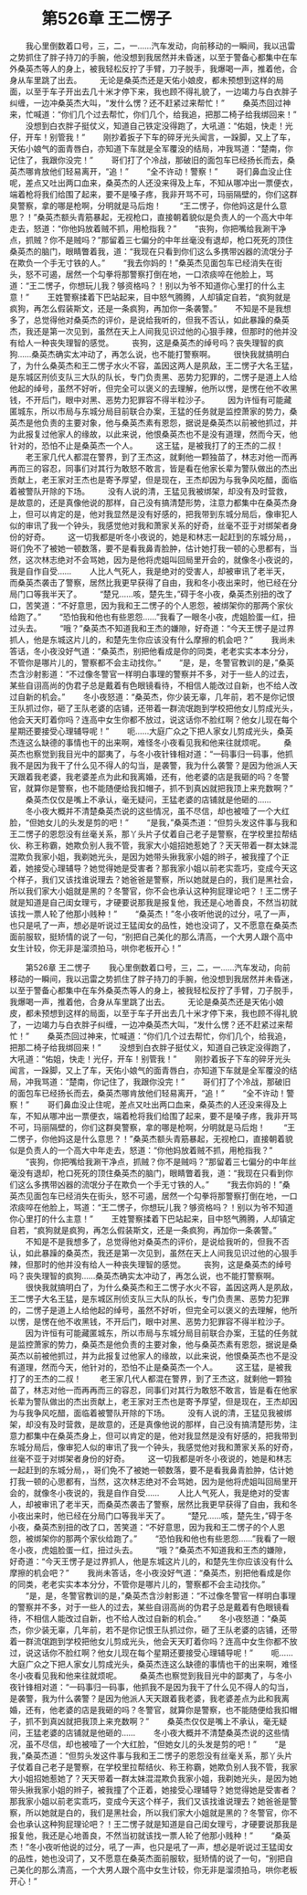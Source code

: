 # 　　第526章 王二愣子
　　我心里倒数着口号，三，二，一……汽车发动，向前移动的一瞬间，我以迅雷之势抓住了胖子持刀的手腕，他没想到我居然并未昏迷，以至于警备心都集中在车外桑英杰等人的身上，被我轻松反拧了手臂，刀子脱手，我爆喝一声，推着他，合身从车里跳了出去。
　　无论是桑英杰还是天佑小娘皮，都未预想到这样的局面，以至于车子开出去几十米才停下来，我也顾不得礼貌了，一边竭力与白衣胖子纠缠，一边冲桑英杰大叫，“发什么愣？还不赶紧过来帮忙！”
　　桑英杰回过神来，忙喊道：“你们几个过去帮忙，你们几个，给我追，把那二椅子给我绑回来！”
　　没想到白衣胖子挺仗义，知道自己铁定没得跑了，大吼道：“佑姐，快走！光仔，开车！别管我！”
　　刚抄着扳子下车的碎牙光头闻言，一跺脚，又上了车，天佑小娘气的面青唇白，亦知道下车就是全军覆没的结局，冲我骂道：“楚南，你记住了，我跟你没完！”
　　哥们打了个冷战，那破旧的面包车已经扬长而去，桑英杰哪肯放他们轻易离开，“追！”
　　“全不许动！警察！”
　　哥们鼻血没止住呢，差点又吐出两口血来，桑英杰的人还没来得及上车，不知从哪冲出一票便衣，端着枪将我们给围了起来，要不是嗓子疼，我非开骂不可，玛丽隔壁的，你们这群臭警察，拿的哪是枪啊，分明就是马后炮！
　　“王二愣子，你他妈这是什么意思？！”桑英杰额头青筋暴起，无视枪口，直接朝着貌似是负责人的一个高大中年走去，怒道：“你他妈放着贼不抓，用枪指我？”
　　“丧狗，你把嘴给我涮干净点，抓贼？你不是贼吗？”那留着三七偏分的中年丝毫没有退却，枪口死死的顶住桑英杰的脑门，眼睛瞥着我，道：“我现在只看到你们这么多携带凶器的流氓分子在欺负一个手无寸铁的人。”
　　“我去你妈的！”桑英杰见面包车已经消失在街头，怒不可遏，居然一个勾拳将那警察打倒在地，一口浓痰啐在他脸上，骂道：“王二愣子，你想玩儿我？够资格吗？！别以为爷不知道你心里打的什么主意！”
　　王姓警察揉着下巴站起来，目中怒气腾腾，人却镇定自若，“疯狗就是疯狗，再怎么假装斯文，还是一条疯狗，再加你一条袭警。”
　　不知是不是我想多了，总觉得他对桑英杰的评价，是说给我听的，但我不否认，如此暴躁的桑英杰，我还是第一次见到，虽然在天上人间我见识过他的心狠手辣，但那时的他并没有给人一种丧失理智的感觉。
　　丧狗，这是桑英杰的绰号吗？丧失理智的疯狗……桑英杰确实太冲动了，再怎么说，也不能打警察啊。
　　很快我就搞明白了，为什么桑英杰和王二愣子水火不容，盖因这两人是夙敌，王二愣子大名王猛，是东城区刑侦支队三大队的队长，专门负责黑、恶势力犯罪的，二愣子是道上人给他起的绰号，虽然不好听，但完全可以褒义的去理解，他所以愣，是愣在他不收黑钱，不开后门，眼中对黑、恶势力犯罪容不得半粒沙子。
　　因为许恒有可能藏匿城东，所以市局与东城分局目前联合办案，王猛的任务就是监控萧家的势力，桑英杰是他负责的主要对象，他与桑英杰素有恩怨，据说是桑英杰以前被他抓过，并为此报复过他家人的缘故，以此来说，他恨桑英杰也不是没有道理，然而今天，他针对的，恐怕不止是桑英杰一个人。
　　这王猛，是被我打了的王杰的二叔！
　　老王家几代人都混在警界，到了王杰这，就剩他一颗独苗了，林志对他一而再再而三的容忍，同事们对其行为敢怒不敢言，皆是看在他家长辈为警队做出的杰出贡献上，老王家对王杰也是寄予厚望，但是现在，王杰却因为与我争风吃醋，面临着被警队开除的下场。
　　没有人说的清，王猛见我被绑架，却没有及时营救，是故意的，还是真像他说的那样，自己没有搞清楚形势，注意力都集中在桑英杰身上，但可以肯定的是，他对我显然是没有好感的，把我带到东城分局后，像审犯人似的审讯了我一个钟头，我感觉他对我和萧家关系的好奇，丝毫不亚于对绑架者身份的好奇。
　　这一切我都是听冬小夜说的，她是和林志一起赶到的东城分局，，哥们免不了被她一顿数落，要不是看我鼻青脸肿，估计她打我一顿的心思都有，当然，这次林志绝对不会骂她，因为是他将虎姐叫回局里开会的，就像冬小夜说的，我是自作自受……
　　人比人气死人，我是绝对的受害人，却被审讯了老半天，而桑英杰袭击了警察，居然比我更早获得了自由，我和冬小夜出来时，他已经在分局门口等我半天了。
　　“楚兄……咳，楚先生，”碍于冬小夜，桑英杰别扭的改了口，苦笑道：“不好意思，因为我和王二愣子的个人恩怨，被绑架你的那两个家伙给跑了。”
　　“恐怕我和他也有些恩怨……”我看了一眼冬小夜，虎姐脸蛋一红，扭过头去。
　　“哦？”桑英杰不知道我和王杰的嫌隙，好奇道：“今天王愣子是过界抓人，他是东城这片儿的，和楚先生你应该没有什么摩擦的机会吧？”
　　我尚未答话，冬小夜没好气道：“桑英杰，别把他看成是你的同类，老老实实本本分分，不管你是哪片儿的，警察都不会主动找你。”
　　“是，是，冬警官教训的是，”桑英杰含沙射影道：“不过像冬警官一样明白事理的警察并不多，对于一些人的过去，某些自诩高尚的伪君子总是戴着有色眼镜看待，不相信人能改过自新，也不给人改过自新的机会。”
　　冬小夜怒道：“桑英杰，你少装无辜，几年前，若不是你记恨王队抓过你，砸了王队老婆的店铺，还带着一群流氓跑到学校把他女儿剪成光头，他会天天盯着你吗？连高中女生你都不放过，说这话你不脸红啊？他女儿现在每个星期还要接受心理辅导呢！”
　　呃……大庭广众之下把人家女儿剪成光头，桑英杰连这么缺德的事情也干的出来啊，难怪冬小夜看见我和他来往就烦呢。
　　桑英杰也察觉到我目光中的鄙夷了，与冬小夜针锋相对道：“一码事归一码事，他抓我不是因为我干了什么见不得人的勾当，是袭警，我为什么袭警？是因为他派人天天跟着我老婆，我老婆差点为此和我离婚，还有，他老婆的店是我砸的吗？冬警官，就算你是警察，也不能随便给我扣帽子，抓不到真凶就把我顶上来充数啊？”
　　桑英杰仅仅是嘴上不承认，毫无疑问，王猛老婆的店铺就是他砸的……
　　冬小夜大概并不清楚桑英杰说的这些情况，虽不尽信，却也被噎了一个大红脸，“但她女儿的头发是剪的吧！”
　　“是我，”桑英杰道：“但剪头发这件事与我和王二愣子的恩怨没有丝毫关系，那丫头片子仗着自己老子是警察，在学校里拉帮结伙、称王称霸，她欺负别人我不管，我家大小姐招她惹她了？天天带着一群太妹混混欺负我家小姐，我剃她光头，是因为她带头揪我家小姐的辫子，被我撞了个正着，她接受心理辅导？她觉得她是受害者？那我家小姐以前老实乖巧，变成今天这个样子，我们又该找谁说理去？她爸爸是警察，所以她就是白的，我们是黑社会，所以我们家大小姐就是黑的？冬警官，你不会也承认这种狗屁理论吧？！王二愣子就是知道是自己闺女理亏，才硬要说那我是报复他，我还是心地善良，不然当初就该找一票人轮了他那小贱种！”
　　“桑英杰！”冬小夜听他说的过分，吼了一声，也只是吼了一声，想必是听说过王猛闺女的品性，她也没词了，又不愿意在桑英杰面前服软，挺矫情的说了一句，“别把自己美化的那么清高，一个大男人跟个高中女生计较，你无非是溜须拍马，哄你老板开心！”

　　第526章 王二愣子
　　我心里倒数着口号，三，二，一……汽车发动，向前移动的一瞬间，我以迅雷之势抓住了胖子持刀的手腕，他没想到我居然并未昏迷，以至于警备心都集中在车外桑英杰等人的身上，被我轻松反拧了手臂，刀子脱手，我爆喝一声，推着他，合身从车里跳了出去。
　　无论是桑英杰还是天佑小娘皮，都未预想到这样的局面，以至于车子开出去几十米才停下来，我也顾不得礼貌了，一边竭力与白衣胖子纠缠，一边冲桑英杰大叫，“发什么愣？还不赶紧过来帮忙！”
　　桑英杰回过神来，忙喊道：“你们几个过去帮忙，你们几个，给我追，把那二椅子给我绑回来！”
　　没想到白衣胖子挺仗义，知道自己铁定没得跑了，大吼道：“佑姐，快走！光仔，开车！别管我！”
　　刚抄着扳子下车的碎牙光头闻言，一跺脚，又上了车，天佑小娘气的面青唇白，亦知道下车就是全军覆没的结局，冲我骂道：“楚南，你记住了，我跟你没完！”
　　哥们打了个冷战，那破旧的面包车已经扬长而去，桑英杰哪肯放他们轻易离开，“追！”
　　“全不许动！警察！”
　　哥们鼻血没止住呢，差点又吐出两口血来，桑英杰的人还没来得及上车，不知从哪冲出一票便衣，端着枪将我们给围了起来，要不是嗓子疼，我非开骂不可，玛丽隔壁的，你们这群臭警察，拿的哪是枪啊，分明就是马后炮！
　　“王二愣子，你他妈这是什么意思？！”桑英杰额头青筋暴起，无视枪口，直接朝着貌似是负责人的一个高大中年走去，怒道：“你他妈放着贼不抓，用枪指我？”
　　“丧狗，你把嘴给我涮干净点，抓贼？你不是贼吗？”那留着三七偏分的中年丝毫没有退却，枪口死死的顶住桑英杰的脑门，眼睛瞥着我，道：“我现在只看到你们这么多携带凶器的流氓分子在欺负一个手无寸铁的人。”
　　“我去你妈的！”桑英杰见面包车已经消失在街头，怒不可遏，居然一个勾拳将那警察打倒在地，一口浓痰啐在他脸上，骂道：“王二愣子，你想玩儿我？够资格吗？！别以为爷不知道你心里打的什么主意！”
　　王姓警察揉着下巴站起来，目中怒气腾腾，人却镇定自若，“疯狗就是疯狗，再怎么假装斯文，还是一条疯狗，再加你一条袭警。”
　　不知是不是我想多了，总觉得他对桑英杰的评价，是说给我听的，但我不否认，如此暴躁的桑英杰，我还是第一次见到，虽然在天上人间我见识过他的心狠手辣，但那时的他并没有给人一种丧失理智的感觉。
　　丧狗，这是桑英杰的绰号吗？丧失理智的疯狗……桑英杰确实太冲动了，再怎么说，也不能打警察啊。
　　很快我就搞明白了，为什么桑英杰和王二愣子水火不容，盖因这两人是夙敌，王二愣子大名王猛，是东城区刑侦支队三大队的队长，专门负责黑、恶势力犯罪的，二愣子是道上人给他起的绰号，虽然不好听，但完全可以褒义的去理解，他所以愣，是愣在他不收黑钱，不开后门，眼中对黑、恶势力犯罪容不得半粒沙子。
　　因为许恒有可能藏匿城东，所以市局与东城分局目前联合办案，王猛的任务就是监控萧家的势力，桑英杰是他负责的主要对象，他与桑英杰素有恩怨，据说是桑英杰以前被他抓过，并为此报复过他家人的缘故，以此来说，他恨桑英杰也不是没有道理，然而今天，他针对的，恐怕不止是桑英杰一个人。
　　这王猛，是被我打了的王杰的二叔！
　　老王家几代人都混在警界，到了王杰这，就剩他一颗独苗了，林志对他一而再再而三的容忍，同事们对其行为敢怒不敢言，皆是看在他家长辈为警队做出的杰出贡献上，老王家对王杰也是寄予厚望，但是现在，王杰却因为与我争风吃醋，面临着被警队开除的下场。
　　没有人说的清，王猛见我被绑架，却没有及时营救，是故意的，还是真像他说的那样，自己没有搞清楚形势，注意力都集中在桑英杰身上，但可以肯定的是，他对我显然是没有好感的，把我带到东城分局后，像审犯人似的审讯了我一个钟头，我感觉他对我和萧家关系的好奇，丝毫不亚于对绑架者身份的好奇。
　　这一切我都是听冬小夜说的，她是和林志一起赶到的东城分局，，哥们免不了被她一顿数落，要不是看我鼻青脸肿，估计她打我一顿的心思都有，当然，这次林志绝对不会骂她，因为是他将虎姐叫回局里开会的，就像冬小夜说的，我是自作自受……
　　人比人气死人，我是绝对的受害人，却被审讯了老半天，而桑英杰袭击了警察，居然比我更早获得了自由，我和冬小夜出来时，他已经在分局门口等我半天了。
　　“楚兄……咳，楚先生，”碍于冬小夜，桑英杰别扭的改了口，苦笑道：“不好意思，因为我和王二愣子的个人恩怨，被绑架你的那两个家伙给跑了。”
　　“恐怕我和他也有些恩怨……”我看了一眼冬小夜，虎姐脸蛋一红，扭过头去。
　　“哦？”桑英杰不知道我和王杰的嫌隙，好奇道：“今天王愣子是过界抓人，他是东城这片儿的，和楚先生你应该没有什么摩擦的机会吧？”
　　我尚未答话，冬小夜没好气道：“桑英杰，别把他看成是你的同类，老老实实本本分分，不管你是哪片儿的，警察都不会主动找你。”
　　“是，是，冬警官教训的是，”桑英杰含沙射影道：“不过像冬警官一样明白事理的警察并不多，对于一些人的过去，某些自诩高尚的伪君子总是戴着有色眼镜看待，不相信人能改过自新，也不给人改过自新的机会。”
　　冬小夜怒道：“桑英杰，你少装无辜，几年前，若不是你记恨王队抓过你，砸了王队老婆的店铺，还带着一群流氓跑到学校把他女儿剪成光头，他会天天盯着你吗？连高中女生你都不放过，说这话你不脸红啊？他女儿现在每个星期还要接受心理辅导呢！”
　　呃……大庭广众之下把人家女儿剪成光头，桑英杰连这么缺德的事情也干的出来啊，难怪冬小夜看见我和他来往就烦呢。
　　桑英杰也察觉到我目光中的鄙夷了，与冬小夜针锋相对道：“一码事归一码事，他抓我不是因为我干了什么见不得人的勾当，是袭警，我为什么袭警？是因为他派人天天跟着我老婆，我老婆差点为此和我离婚，还有，他老婆的店是我砸的吗？冬警官，就算你是警察，也不能随便给我扣帽子，抓不到真凶就把我顶上来充数啊？”
　　桑英杰仅仅是嘴上不承认，毫无疑问，王猛老婆的店铺就是他砸的……
　　冬小夜大概并不清楚桑英杰说的这些情况，虽不尽信，却也被噎了一个大红脸，“但她女儿的头发是剪的吧！”
　　“是我，”桑英杰道：“但剪头发这件事与我和王二愣子的恩怨没有丝毫关系，那丫头片子仗着自己老子是警察，在学校里拉帮结伙、称王称霸，她欺负别人我不管，我家大小姐招她惹她了？天天带着一群太妹混混欺负我家小姐，我剃她光头，是因为她带头揪我家小姐的辫子，被我撞了个正着，她接受心理辅导？她觉得她是受害者？那我家小姐以前老实乖巧，变成今天这个样子，我们又该找谁说理去？她爸爸是警察，所以她就是白的，我们是黑社会，所以我们家大小姐就是黑的？冬警官，你不会也承认这种狗屁理论吧？！王二愣子就是知道是自己闺女理亏，才硬要说那我是报复他，我还是心地善良，不然当初就该找一票人轮了他那小贱种！”
　　“桑英杰！”冬小夜听他说的过分，吼了一声，也只是吼了一声，想必是听说过王猛闺女的品性，她也没词了，又不愿意在桑英杰面前服软，挺矫情的说了一句，“别把自己美化的那么清高，一个大男人跟个高中女生计较，你无非是溜须拍马，哄你老板开心！”
